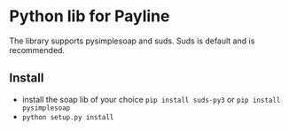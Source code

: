 Python lib for Payline
======================

The library supports pysimplesoap and suds. Suds is default and is recommended.
 
Install
-------
 * install the soap lib of your choice `pip install suds-py3` or `pip install pysimplesoap`
 * `python setup.py install`


